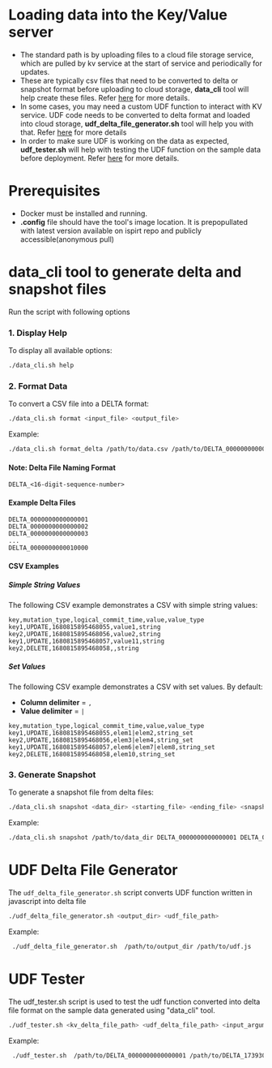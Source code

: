 # Loading data into the Key/Value server

-   The standard path is by uploading files to a cloud file storage service, which are pulled by kv service at the start of service and periodically for updates. 
- These are typically csv files that need to be converted to delta or snapshot format before uploading to cloud storage, **data_cli** tool will help create these files. Refer [here](https://github.com/privacysandbox/protected-auction-key-value-service/blob/db6a0b8593867d1d33fcfa116ee77d893d2b71fa/docs/data_loading/loading_data.md) for more details.
-  In some cases, you may need a custom UDF function to interact with KV service. UDF code needs to be converted to delta format and loaded into cloud storage, **udf_delta_file_generator.sh** tool will help you with that. Refer [here](https://github.com/privacysandbox/protected-auction-key-value-service/blob/db6a0b8593867d1d33fcfa116ee77d893d2b71fa/docs/generating_udf_files.md) for more details
  - In order to make sure UDF is working on the data as expected, **udf_tester.sh** will help with testing the UDF function on the sample data before deployment. Refer [here](https://github.com/privacysandbox/protected-auction-key-value-service/blob/db6a0b8593867d1d33fcfa116ee77d893d2b71fa/tools/udf/udf_tester/README.md)
for more details.


  


# Prerequisites
- Docker must be installed and running.
- **.config** file should have the tool's image location. It is prepopullated with latest version available on ispirt repo and publicly accessible(anonymous pull)
    
# data_cli tool to generate delta and snapshot files 

Run the script with following options

### 1. Display Help
To display all available options:
```sh
./data_cli.sh help
```

### 2. Format Data
To convert a CSV file into a DELTA format:
```sh
./data_cli.sh format <input_file> <output_file>
```
Example:
```sh
./data_cli.sh format_delta /path/to/data.csv /path/to/DELTA_0000000000000001
```

#### Note: **Delta File Naming Format**
```
DELTA_<16-digit-sequence-number>
```

#### **Example Delta Files**
```
DELTA_0000000000000001
DELTA_0000000000000002
DELTA_0000000000000003
...
DELTA_0000000000010000
```

#### CSV Examples
##### Simple String Values
The following CSV example demonstrates a CSV with simple string values:

```csv
key,mutation_type,logical_commit_time,value,value_type
key1,UPDATE,1680815895468055,value1,string
key2,UPDATE,1680815895468056,value2,string
key1,UPDATE,1680815895468057,value11,string
key2,DELETE,1680815895468058,,string
```

##### Set Values
The following CSV example demonstrates a CSV with set values. By default:
- **Column delimiter** = `,`
- **Value delimiter** = `|`

```csv
key,mutation_type,logical_commit_time,value,value_type
key1,UPDATE,1680815895468055,elem1|elem2,string_set
key2,UPDATE,1680815895468056,elem3|elem4,string_set
key1,UPDATE,1680815895468057,elem6|elem7|elem8,string_set
key2,DELETE,1680815895468058,elem10,string_set
```

### 3. Generate Snapshot
To generate a snapshot file from delta files:
```sh
./data_cli.sh snapshot <data_dir> <starting_file> <ending_file> <snapshot_file>
```
Example:
```sh
./data_cli.sh snapshot /path/to/data_dir DELTA_0000000000000001 DELTA_0000000000000010 SNAPSHOT_0000000000000001
```
#  UDF Delta File Generator 

The `udf_delta_file_generator.sh` script converts UDF function written in javascript into delta file

  ```sh
 ./udf_delta_file_generator.sh <output_dir> <udf_file_path>
  ```

Example:
```sh
 ./udf_delta_file_generator.sh  /path/to/output_dir /path/to/udf.js
```
# UDF Tester
The udf_tester.sh script is used to test the udf function converted into delta file format on the sample data generated using "data_cli" tool.
  ```sh
./udf_tester.sh <kv_delta_file_path> <udf_delta_file_path> <input_arguments>
  ```

  Example:
```sh
 ./udf_tester.sh  /path/to/DELTA_0000000000000001 /path/to/DELTA_1739309043767697 '[{"data":["a"]}]'
```